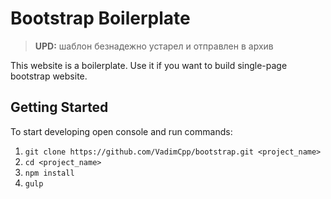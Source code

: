 # Bootstrap Boilerplate

> **UPD:** шаблон безнадежно устарел и отправлен в архив

This website is a boilerplate.
Use it if you want to build single-page bootstrap website.
        
## Getting Started

To start developing open console and run commands:

1. `git clone https://github.com/VadimCpp/bootstrap.git <project_name>`
2. `cd <project_name>`
3. `npm install`
4. `gulp`
